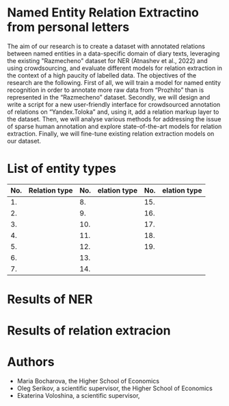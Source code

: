 # Named Entity Relation Extractino from personal letters

The aim of our research is to create a dataset with annotated relations between named entities in a data-specific domain of diary texts, leveraging the existing "Razmecheno" dataset for NER (Atnashev et al., 2022) and using crowdsourcing, and evaluate different models for relation extraction in the context of a high paucity of labelled data. The objectives of the research are the following. First of all, we will train a model for named entity recognition in order to annotate more raw data from “Prozhito” than is represented in the “Razmecheno” dataset. Secondly, we will design and write a script for a new user-friendly interface for crowdsourced annotation of relations on “Yandex.Toloka” and, using it, add a relation markup layer to the dataset. Then, we will analyse various methods for addressing the issue of sparse human annotation and explore state-of-the-art models for relation extraction. Finally, we will fine-tune existing relation extraction models on our dataset.

# List of entity types
|  No. | Relation type  | No.  | elation type  |  No. | elation type |
|---|---|---|---|---|---|
| 1.   |   |  8. |   | 15.  |   |
| 2.  |    | 9. |   | 16.  |   |
| 3. |   | 10.  |   | 17.  |   |
| 4.  |   | 11.  |   | 18.  |   |
| 5.  |   |  12. |   | 19.  |   |
| 6.  |   | 13.  |   |   |   |
| 7.  |   | 14.  |   |   |   |
# Results of NER

# Results of relation extracion

# Authors

- Maria Bocharova, the Higher School of Economics
- Oleg Serikov, a scientific supervisor, the Higher School of Economics
- Ekaterina Voloshina, a scientific supervisor, 
